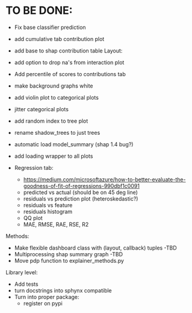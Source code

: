
# TO BE DONE:

- Fix base classifier prediction
- add cumulative tab contribution plot
- add base to shap contribution table
Layout:
- add option to drop na's from interaction plot
- Add percentile of scores to contributions tab
- make background graphs white
- add violin plot to categorical plots
- jitter categorical plots
- add random index to tree plot
- rename shadow_trees to just trees
- automatic load model_summary (shap 1.4 bug?)
- add loading wrapper to all plots

- Regression tab:
    - https://medium.com/microsoftazure/how-to-better-evaluate-the-goodness-of-fit-of-regressions-990dbf1c0091
    - predicted vs actual (should be on 45 deg line)
    - residuals vs prediction plot (heteroskedastic?)
    - residuals vs feature
    - residuals histogram
    - QQ plot
    - MAE, RMSE, RAE, RSE, R2

Methods:
- Make flexible dashboard class with (layout, callback) tuples -TBD
- Multiprocessing shap summary graph -TBD
- Move pdp function to explainer_methods.py

Library level:
- Add tests
- turn docstrings into sphynx compatible
- Turn into proper package: 
    - register on pypi

